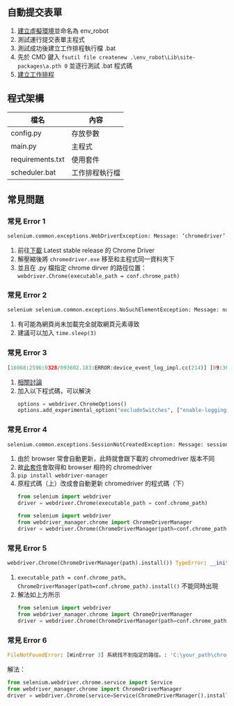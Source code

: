 ## 自動提交表單
1. [建立虛擬環境](https://github.com/yuning-lin/EnvironmentSetup/blob/main/Python/WindowsInstallation.md#%E8%99%9B%E6%93%AC%E7%92%B0%E5%A2%83)並命名為 env_robot
2. 測試運行提交表單主程式
3. 測試成功後建立工作排程執行檔 .bat
4. 先於 CMD 鍵入 `fsutil file createnew .\env_robot\Lib\site-packages\a.pth 0` 並逐行測試 .bat 程式碼
5. [建立工作排程](https://github.com/yuning-lin/EnvironmentSetup/blob/main/WindowsTaskScheduler/README.md)

## 程式架構
檔名|內容
----|----
config.py|存放參數
main.py|主程式
requirements.txt|使用套件
scheduler.bat|工作排程執行檔

## 常見問題
### 常見 Error 1
  ```python
  selenium.common.exceptions.WebDriverException: Message: ‘chromedriver’ executable needs to be in PATH.
  ```
1. 前往[下載](https://sites.google.com/chromium.org/driver/) Latest stable release 的 Chrome Driver
2. 解壓縮後將 `chromedriver.exe` 移至和主程式同一資料夾下
3. 並且在 .py 檔指定 chrome dirver 的路徑位置：`webdriver.Chrome(executable_path = conf.chrome_path)`

### 常見 Error 2
  ```python
  selenium selenium.common.exceptions.NoSuchElementException: Message: no such element: Unable to locate element
  ```
1. 有可能為網頁尚未加載完全就取網頁元素導致
2. 建議可以加入 `time.sleep(3)`

### 常見 Error 3
  ```python
  [16068:2596:0328/093602.183:ERROR:device_event_log_impl.cc(214)] [09:36:02.184] Bluetooth: bluetooth_adapter_winrt.cc:1075 Getting Default Adapter failed.
  ```
1. [相關討論](https://stackoverflow.com/questions/61561112/how-to-solve-getting-default-adapter-failed-error-when-launching-chrome-and-tr)
2. 加入以下程式碼，可以解決
      ```python
      options = webdriver.ChromeOptions() 
      options.add_experimental_option("excludeSwitches", ["enable-logging"])
      ```
### 常見 Error 4
  ```python
  selenium.common.exceptions.SessionNotCreatedException: Message: session not created: This version of ChromeDriver only supports Chrome version 99 Current browser version is 102.0.5005.115 with binary
  ```
 1. 由於 browser 常會自動更新，此時就會跟下載的 chromedriver 版本不同
 2. 故[此套件](https://pypi.org/project/webdriver-manager/)會取得和 browser 相符的 chromedriver
 3. `pip install webdriver-manager` 
 4. 原程式碼（上）改成會自動更新 chromedriver 的程式碼（下）
      ```python
      from selenium import webdriver
      driver = webdriver.Chrome(executable_path = conf.chrome_path)
      ```
      ```python
      from selenium import webdriver
      from webdriver_manager.chrome import ChromeDriverManager
      driver = webdriver.Chrome(ChromeDriverManager(path=conf.chrome_path).install())
      ```
 ### 常見 Error 5
  ```python
  webdriver.Chrome(ChromeDriverManager(path).install()) TypeError: __init__() got multiple values for argument 'executable_path'
  ```
  1.  `executable_path = conf.chrome_path`、`ChromeDriverManager(path=conf.chrome_path).install()` 不能同時出現
  2.  解法如上方所示
      ```python
      from selenium import webdriver
      from webdriver_manager.chrome import ChromeDriverManager
      driver = webdriver.Chrome(ChromeDriverManager(path=conf.chrome_path).install())
      ```
### 常見 Error 6
  ```python
  FileNotFoundError: [WinError 3] 系統找不到指定的路徑。: 'C:\your_path\chromedriver.exe\\.wdm'
  ```
  解法：
  ```python
  from selenium.webdriver.chrome.service import Service
  from webdriver_manager.chrome import ChromeDriverManager
  driver = webdriver.Chrome(service=Service(ChromeDriverManager().install()))
  ```
